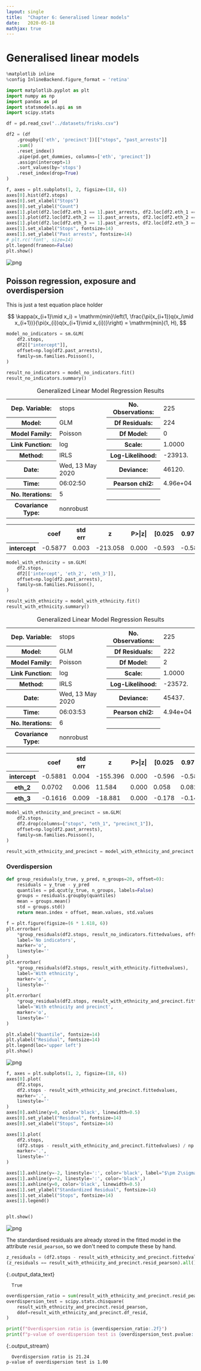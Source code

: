 ```yaml
---
layout: single
title:  "Chapter 6: Generalised linear models"
date:   2020-05-18
mathjax: true
---
```



# Generalised linear models


  <div class="input_area" markdown="1">
  
```python
%matplotlib inline
%config InlineBackend.figure_format = 'retina'

import matplotlib.pyplot as plt
import numpy as np
import pandas as pd
import statsmodels.api as sm
import scipy.stats
```

  </div>
  

  <div class="input_area" markdown="1">
  
```python
df = pd.read_csv("../datasets/frisks.csv")
```

  </div>
  

  <div class="input_area" markdown="1">
  
```python
df2 = (df
    .groupby(['eth', 'precinct'])[["stops", "past_arrests"]]
    .sum()
    .reset_index()
    .pipe(pd.get_dummies, columns=['eth', 'precinct'])
    .assign(intercept=1)
    .sort_values(by='stops')
    .reset_index(drop=True)
)
```

  </div>
  

  <div class="input_area" markdown="1">
  
```python
f, axes = plt.subplots(1, 2, figsize=(18, 6))
axes[0].hist(df2.stops)
axes[0].set_xlabel("Stops")
axes[0].set_ylabel("Count")
axes[1].plot(df2.loc[df2.eth_1 == 1].past_arrests, df2.loc[df2.eth_1 == 1].stops, 'o', label="Black")
axes[1].plot(df2.loc[df2.eth_2 == 1].past_arrests, df2.loc[df2.eth_2 == 1].stops, 'o', label="Hispanic")
axes[1].plot(df2.loc[df2.eth_3 == 1].past_arrests, df2.loc[df2.eth_3 == 1].stops, 'o', label="White")
axes[1].set_xlabel("Stops", fontsize=14)
axes[1].set_ylabel("Past arrests", fontsize=14)
# plt.rc('font', size=14)
plt.legend(frameon=False)
plt.show()
```

  </div>
  

![png](/assets/images/blog-images/2020-05-18-generalised_linear_models/police_stops_4_0.png)


## Poisson regression, exposure and overdispersion

This is just a test equation place holder 

$$
\kappa(x_{i+1}\mid x_i) = \mathrm{min}\left(1, \frac{\pi(x_{i+1})q(x_i\mid x_{i+1})}{\pi(x_{i})q(x_{i+1}\mid x_{i})}\right) = \mathrm{min}(1, H),
$$


  <div class="input_area" markdown="1">
  
```python
model_no_indicators = sm.GLM(
    df2.stops,
    df2[["intercept"]],
    offset=np.log(df2.past_arrests),
    family=sm.families.Poisson(),
)
```

  </div>
  

  <div class="input_area" markdown="1">
  
```python
result_no_indicators = model_no_indicators.fit()
result_no_indicators.summary()
```

  </div>
  



  <div markdown="0">
  <table class="simpletable">
<caption>Generalized Linear Model Regression Results</caption>
<tr>
  <th>Dep. Variable:</th>         <td>stops</td>      <th>  No. Observations:  </th>  <td>   225</td> 
</tr>
<tr>
  <th>Model:</th>                  <td>GLM</td>       <th>  Df Residuals:      </th>  <td>   224</td> 
</tr>
<tr>
  <th>Model Family:</th>         <td>Poisson</td>     <th>  Df Model:          </th>  <td>     0</td> 
</tr>
<tr>
  <th>Link Function:</th>          <td>log</td>       <th>  Scale:             </th> <td>  1.0000</td>
</tr>
<tr>
  <th>Method:</th>                <td>IRLS</td>       <th>  Log-Likelihood:    </th> <td> -23913.</td>
</tr>
<tr>
  <th>Date:</th>            <td>Wed, 13 May 2020</td> <th>  Deviance:          </th> <td>  46120.</td>
</tr>
<tr>
  <th>Time:</th>                <td>06:02:50</td>     <th>  Pearson chi2:      </th> <td>4.96e+04</td>
</tr>
<tr>
  <th>No. Iterations:</th>          <td>5</td>        <th>                     </th>     <td> </td>   
</tr>
<tr>
  <th>Covariance Type:</th>     <td>nonrobust</td>    <th>                     </th>     <td> </td>   
</tr>
</table>
<table class="simpletable">
<tr>
      <td></td>         <th>coef</th>     <th>std err</th>      <th>z</th>      <th>P>|z|</th>  <th>[0.025</th>    <th>0.975]</th>  
</tr>
<tr>
  <th>intercept</th> <td>   -0.5877</td> <td>    0.003</td> <td> -213.058</td> <td> 0.000</td> <td>   -0.593</td> <td>   -0.582</td>
</tr>
</table>
  </div>
  



  <div class="input_area" markdown="1">
  
```python
model_with_ethnicity = sm.GLM(
    df2.stops,
    df2[['intercept', 'eth_2', 'eth_3']],
    offset=np.log(df2.past_arrests),
    family=sm.families.Poisson(),
)
```

  </div>
  

  <div class="input_area" markdown="1">
  
```python
result_with_ethnicity = model_with_ethnicity.fit()
result_with_ethnicity.summary()
```

  </div>
  



  <div markdown="0">
  <table class="simpletable">
<caption>Generalized Linear Model Regression Results</caption>
<tr>
  <th>Dep. Variable:</th>         <td>stops</td>      <th>  No. Observations:  </th>  <td>   225</td> 
</tr>
<tr>
  <th>Model:</th>                  <td>GLM</td>       <th>  Df Residuals:      </th>  <td>   222</td> 
</tr>
<tr>
  <th>Model Family:</th>         <td>Poisson</td>     <th>  Df Model:          </th>  <td>     2</td> 
</tr>
<tr>
  <th>Link Function:</th>          <td>log</td>       <th>  Scale:             </th> <td>  1.0000</td>
</tr>
<tr>
  <th>Method:</th>                <td>IRLS</td>       <th>  Log-Likelihood:    </th> <td> -23572.</td>
</tr>
<tr>
  <th>Date:</th>            <td>Wed, 13 May 2020</td> <th>  Deviance:          </th> <td>  45437.</td>
</tr>
<tr>
  <th>Time:</th>                <td>06:03:53</td>     <th>  Pearson chi2:      </th> <td>4.94e+04</td>
</tr>
<tr>
  <th>No. Iterations:</th>          <td>6</td>        <th>                     </th>     <td> </td>   
</tr>
<tr>
  <th>Covariance Type:</th>     <td>nonrobust</td>    <th>                     </th>     <td> </td>   
</tr>
</table>
<table class="simpletable">
<tr>
      <td></td>         <th>coef</th>     <th>std err</th>      <th>z</th>      <th>P>|z|</th>  <th>[0.025</th>    <th>0.975]</th>  
</tr>
<tr>
  <th>intercept</th> <td>   -0.5881</td> <td>    0.004</td> <td> -155.396</td> <td> 0.000</td> <td>   -0.596</td> <td>   -0.581</td>
</tr>
<tr>
  <th>eth_2</th>     <td>    0.0702</td> <td>    0.006</td> <td>   11.584</td> <td> 0.000</td> <td>    0.058</td> <td>    0.082</td>
</tr>
<tr>
  <th>eth_3</th>     <td>   -0.1616</td> <td>    0.009</td> <td>  -18.881</td> <td> 0.000</td> <td>   -0.178</td> <td>   -0.145</td>
</tr>
</table>
  </div>
  



  <div class="input_area" markdown="1">
  
```python
model_with_ethnicity_and_precinct = sm.GLM(
    df2.stops,
    df2.drop(columns=["stops", "eth_1", "precinct_1"]),
    offset=np.log(df2.past_arrests),
    family=sm.families.Poisson(),
)
```

  </div>
  

  <div class="input_area" markdown="1">
  
```python
result_with_ethnicity_and_precinct = model_with_ethnicity_and_precinct.fit()
```

  </div>
  
### Overdispersion


  <div class="input_area" markdown="1">
  
```python
def group_residuals(y_true, y_pred, n_groups=20, offset=0):
    residuals = y_true - y_pred
    quantiles = pd.qcut(y_true, n_groups, labels=False)
    groups = residuals.groupby(quantiles)
    mean = groups.mean()
    std = groups.std()
    return mean.index + offset, mean.values, std.values
```

  </div>
  

  <div class="input_area" markdown="1">
  
```python
f = plt.figure(figsize=(6 * 1.618, 6))
plt.errorbar(
    *group_residuals(df2.stops, result_no_indicators.fittedvalues, offset=-0.15),
    label='No indicators',
    marker='o',
    linestyle=''
)
plt.errorbar(
    *group_residuals(df2.stops, result_with_ethnicity.fittedvalues),
    label='With ethnicity',
    marker='o',
    linestyle=''
)
plt.errorbar(
    *group_residuals(df2.stops, result_with_ethnicity_and_precinct.fittedvalues, offset=0.15),
    label='With ethnicity and precinct',
    marker='o',
    linestyle=''
)

plt.xlabel("Quantile", fontsize=14)
plt.ylabel("Residual", fontsize=14)
plt.legend(loc='upper left')
plt.show()
```

  </div>
  

![png](/assets/images/blog-images/2020-05-18-generalised_linear_models/police_stops_14_0.png)



  <div class="input_area" markdown="1">
  
```python
f, axes = plt.subplots(1, 2, figsize=(18, 6))
axes[0].plot(
    df2.stops,
    df2.stops - result_with_ethnicity_and_precinct.fittedvalues,
    marker='.',
    linestyle=''
)
axes[0].axhline(y=0, color='black', linewidth=0.5)
axes[0].set_ylabel("Residual", fontsize=14)
axes[0].set_xlabel("Stops", fontsize=14)

axes[1].plot(
    df2.stops,
    (df2.stops - result_with_ethnicity_and_precinct.fittedvalues) / np.sqrt(result_with_ethnicity_and_precinct.fittedvalues),
    marker='.',
    linestyle=''
)

axes[1].axhline(y=-2, linestyle=':', color='black', label="$\pm 2\sigma$")
axes[1].axhline(y=+2, linestyle=':', color='black',)
axes[1].axhline(y=0, color='black', linewidth=0.5)
axes[1].set_ylabel("Standardized Residual", fontsize=14)
axes[1].set_xlabel("Stops", fontsize=14)
axes[1].legend()


plt.show()
```

  </div>
  

![png](/assets/images/blog-images/2020-05-18-generalised_linear_models/police_stops_15_0.png)


The standardised residuals are already stored in the fitted model in the attribute `resid_pearson`, so we don't need to compute these by hand.


  <div class="input_area" markdown="1">
  
```python
z_residuals = (df2.stops - result_with_ethnicity_and_precinct.fittedvalues) / np.sqrt(result_with_ethnicity_and_precinct.fittedvalues)
(z_residuals == result_with_ethnicity_and_precinct.resid_pearson).all()
```

  </div>
  



  {:.output_data_text}</p>

<pre><code>  True</code></pre>
<p>



  <div class="input_area" markdown="1">
  
```python
overdispersion_ratio = sum(result_with_ethnicity_and_precinct.resid_pearson ** 2) / result_with_ethnicity_and_precinct.df_resid
overdispersion_test = scipy.stats.chisquare(
    result_with_ethnicity_and_precinct.resid_pearson,
    ddof=result_with_ethnicity_and_precinct.df_resid,
)
```

  </div>
  

  <div class="input_area" markdown="1">
  
```python
print(f"Overdispersion ratio is {overdispersion_ratio:.2f}")
print(f"p-value of overdispersion test is {overdispersion_test.pvalue:.2f}")
```

  </div>
  
  {:.output_stream}</p>

<pre><code>  Overdispersion ratio is 21.24
p-value of overdispersion test is 1.00
</code></pre>
<p>